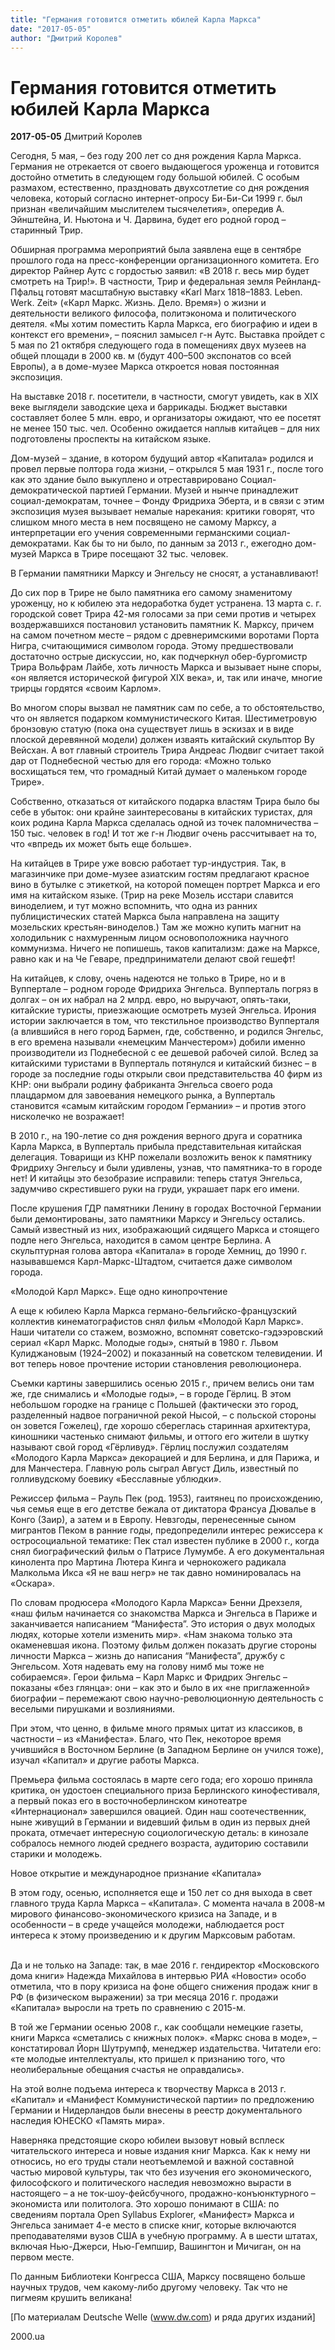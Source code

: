 ```yaml
---
title: "Германия готовится отметить юбилей Карла Маркса"
date: "2017-05-05"
author: "Дмитрий Королев"
---
```


# Германия готовится отметить юбилей Карла Маркса

**2017-05-05** Дмитрий Королев

Сегодня, 5 мая, – без году 200 лет со дня  рождения Карла Маркса. Германия не отрекается от своего выдающегося  уроженца и готовится достойно отметить в следующем году большой юбилей. С  особым размахом, естественно, праздновать двухсотлетие со дня рождения  человека, который согласно интернет-опросу Би-Би-Си 1999 г. был признан  «величайшим мыслителем тысячелетия», опередив А. Эйнштейна, И. Ньютона и  Ч. Дарвина, будет его родной город – старинный Трир.

Обширная программа мероприятий была заявлена еще в сентябре прошлого  года на пресс-конференции организационного комитета. Его директор Райнер  Аутс с гордостью заявил: «В 2018 г. весь мир будет смотреть на Трир!». В  частности, Трир и федеральная земля Рейнланд-Пфальц готовят масштабную  выставку «Karl Marx 1818–1883. Leben. Werk. Zeit» («Карл Маркс. Жизнь.  Дело. Время») о жизни и деятельности великого философа, политэконома и  политического деятеля. «Мы хотим поместить Карла Маркса, его биографию и  идеи в контекст его времени», – пояснил замысел г-н Аутс. Выставка  пройдет с 5 мая по 21 октября следующего года в помещениях двух музеев  на общей площади в 2000 кв. м (будут 400–500 экспонатов со всей Европы),  а в доме-музее Маркса откроется новая постоянная экспозиция.

На выставке 2018 г. посетители, в частности, смогут увидеть, как в  XIX веке выглядели заводские цеха и баррикады. Бюджет выставки  составляет более 5 млн. евро, и организаторы ожидают, что ее посетят не  менее 150 тыс. чел. Особенно ожидается наплыв китайцев – для них  подготовлены проспекты на китайском языке.



Дом-музей – здание, в котором будущий автор «Капитала» родился и  провел первые полтора года жизни, – открылся 5 мая 1931 г., после того  как это здание было выкуплено и отреставрировано Социал-демократической  партией Германии. Музей и нынче принадлежит социал-демократам, точнее –  Фонду Фридриха Эберта, и в связи с этим экспозиция музея вызывает  немалые нарекания: критики говорят, что слишком много места в нем  посвящено не самому Марксу, а интерпретации его учения современными  германскими социал-демократами. Как бы то ни было, по данным за 2013 г.,  ежегодно дом-музей Маркса в Трире посещают 32 тыс. человек.

В Германии памятники Марксу и Энгельсу не сносят, а устанавливают!

До сих пор в Трире не было памятника его самому знаменитому уроженцу,  но к юбилею эта недоработка будет устранена. 13 марта с. г. городской  совет Трира 42-мя голосами за при семи против и четырех воздержавшихся  постановил установить памятник К. Марксу, причем на самом почетном месте  – рядом с древнеримскими воротами Порта Нигра, считающимися символом  города. Этому предшествовали достаточно острые дискуссии, но, как  подчеркнул обер-бургомистр Трира Вольфрам Лайбе, хоть личность Маркса и  вызывает ныне споры, «он является исторической фигурой XIX века», и, так  или иначе, многие трирцы гордятся «своим Карлом».

Во многом споры вызвал не памятник сам по себе, а то обстоятельство,  что он является подарком коммунистического Китая. Шестиметровую  бронзовую статую (пока она существует лишь в эскизах и в виде плоской  деревянной модели) должен изваять китайский скульптор Ву Вейсхан. А вот  главный строитель Трира Андреас Людвиг считает такой дар от Поднебесной  честью для его города: «Можно только восхищаться тем, что громадный  Китай думает о маленьком городе Трире».

Собственно, отказаться от китайского подарка властям Трира  было бы себе в убыток: они крайне заинтересованы в китайских туристах,  для коих родина Карла Маркса сделалась одной из точек паломничества –  150 тыс. человек в год! И тот же г-н Людвиг очень рассчитывает на то, что «впредь их может быть еще больше».

На китайцев в Трире уже вовсю работает тур-индустрия. Так, в  магазинчике при доме-музее азиатским гостям предлагают красное вино в  бутылке с этикеткой, на которой помещен портрет Маркса и его имя на  китайском языке. (Трир на реке Мозель исстари славится виноделием, и тут  можно вспомнить, что одна из ранних публицистических статей Маркса была  направлена на защиту мозельских крестьян-виноделов.) Там же можно  купить магнит на холодильник с нахмуренным лицом основоположника  научного коммунизма. Ничего не попишешь, таков капитализм: даже на  Марксе, равно как и на Че Геваре, предприниматели делают свой гешефт!



На китайцев, к слову, очень надеются не только в Трире, но и в  Вуппертале – родном городе Фридриха Энгельса. Вупперталь погряз в долгах  – он их набрал на 2 млрд. евро, но выручают, опять-таки, китайские  туристы, приезжающие осмотреть музей Энгельса. Ирония истории  заключается в том, что текстильное производство Вупперталя (а влившийся в  него город Бармен, где, собственно, и родился Энгельс, в его времена  называли «немецким Манчестером») добили именно производители из  Поднебесной с ее дешевой рабочей силой. Вслед за китайскими туристами в  Вупперталь потянулся и китайский бизнес – в городе за последние годы  открыли свои представительства 40 фирм из КНР: они выбрали родину  фабриканта Энгельса своего рода плацдармом для завоевания немецкого  рынка, а Вупперталь становится «самым китайским городом Германии» – и  против этого нисколечко не возражает!

В 2010 г., на 190-летие со дня рождения верного друга и соратника  Карла Маркса, в Вупперталь прибыла представительная китайская делегация.  Товарищи из КНР пожелали возложить венок к памятнику Фридриху Энгельсу и  были удивлены, узнав, что памятника-то в городе нет! И китайцы это  безобразие исправили: теперь статуя Энгельса, задумчиво скрестившего  руки на груди, украшает парк его имени.

После крушения ГДР памятники Ленину в городах Восточной Германии были  демонтированы, зато памятники Марксу и Энгельсу остались. Самый  известный из них, изображающий сидящего Маркса и стоящего подле него  Энгельса, находится в самом центре Берлина. А скульптурная голова автора  «Капитала» в городе Хемниц, до 1990 г. называвшемся Карл-Маркс-Штадтом,  считается даже символом города.

«Молодой Карл Маркс». Еще одно кинопрочтение

А еще к юбилею Карла Маркса германо-бельгийско-французский коллектив  кинематографистов снял фильм «Молодой Карл Маркс». Наши читатели со  стажем, возможно, вспомнят советско-гэдээровский сериал «Карл Маркс.  Молодые годы», снятый в 1980 г. Львом Кулиджановым (1924–2002) и  показанный на советском телевидении. И вот теперь новое прочтение  истории становления революционера.

Съемки картины завершились осенью 2015 г., причем велись они там же,  где снимались и «Молодые годы», – в городе Гёрлиц. В этом небольшом  городке на границе с Польшей (фактически это город, разделенный надвое  пограничной рекой Нысой, – с польской стороны он зовется Гожелец), где  хорошо сбереглась старинная архитектура, киношники частенько снимают  фильмы, и оттого его жители в шутку называют свой город «Гёрливуд».  Гёрлиц послужил создателям «Молодого Карла Маркса» декорацией и для  Берлина, и для Парижа, и для Манчестера. Главную роль сыграл Август  Диль, известный по голливудскому боевику «Бесславные ублюдки».

Режиссер фильма – Рауль Пек (род. 1953), гаитянец по происхождению,  чья семья еще в его детстве бежала от диктатора Франсуа Дювалье в Конго  (Заир), а затем и в Европу. Невзгоды, перенесенные сыном мигрантов Пеком  в ранние годы, предопределили интерес режиссера к остросоциальной  тематике: Пек стал известен публике в 2000 г., когда снял биографический  фильм о Патрисе Лумумбе. А его документальная кинолента про Мартина  Лютера Кинга и чернокожего радикала Малкольма Икса «Я не ваш негр» не  так давно номинировалась на «Оскара».

По словам продюсера «Молодого Карла Маркса» Бенни Дрехзеля, «наш  фильм начинается со знакомства Маркса и Энгельса в Париже и  заканчивается написанием “Манифеста”. Это история о двух молодых людях,  которые хотели изменить мир». «Нам знакома только эта окаменевшая икона.  Поэтому фильм должен показать другие стороны личности Маркса – жизнь до  написания “Манифеста”, дружбу с Энгельсом. Хотя надевать ему на голову  нимб мы тоже не собираемся». Герои фильма – Карл Маркс и Фридрих Энгельс  – показаны «без глянца»: они – как это и было в их «не приглаженной»  биографии – перемежают свою научно-революционную деятельность с веселыми  пирушками и возлияниями.

При этом, что ценно, в фильме много прямых цитат из классиков, в  частности – из «Манифеста». Благо, что Пек, некоторое время учившийся в  Восточном Берлине (в Западном Берлине он учился тоже), изучал «Капитал» и  другие работы Маркса.

Премьера фильма состоялась в марте сего года; его хорошо приняла  критика, он удостоен специального приза Берлинского кинофестиваля, а  первый показ его в восточноберлинском кинотеатре «Интернационал»  завершился овацией. Один наш соотечественник, ныне живущий в Германии и  видевший фильм в один из первых дней проката, отмечает интересную  социологическую деталь: в кинозале собралось немного людей среднего  возраста, аудиторию составили старики и молодежь.

Новое открытие и международное признание «Капитала»

В этом году, осенью, исполняется еще и 150 лет со дня выхода в свет  главного труда Карла Маркса – «Капитала». С момента начала в 2008-м  мирового финансово-экономического кризиса на Западе, и в особенности – в  среде учащейся молодежи, наблюдается рост интереса к этому произведению  и к другим Марксовым работам.                      

Да и не только на Западе: так, в мае 2016 г. гендиректор «Московского  дома книги» Надежда Михайлова в интервью РИА «Новости» особо отметила,  что в пору кризиса на фоне общего снижения продаж книг в РФ (в  физическом выражении) за три месяца 2016 г. продажи «Капитала» выросли  на треть по сравнению с 2015-м.



В той же Германии осенью 2008 г., как сообщали немецкие газеты, книги  Маркса «сметались с книжных полок». «Маркс снова в моде», –  констатировал Йорн Шутрумпф, менеджер издательства. Читатели его: «те  молодые интеллектуалы, кто пришел к признанию того, что неолиберальные  обещания счастья не оправдались».

На этой волне подъема интереса к творчеству Маркса в 2013 г.  «Капитал» и «Манифест Коммунистической партии» по предложению Германии и  Нидерландов были внесены в реестр документального наследия ЮНЕСКО  «Память мира».

Наверняка предстоящие скоро юбилеи вызовут новый всплеск  читательского интереса и новые издания книг Маркса. Как к нему ни  относись, но его труды стали неотъемлемой и важной составной частью  мировой культуры, так что без изучения его экономического, философского и  политического наследия невозможно вырасти в настоящего – а не  ток-шоу-фейсбучного, продажно-конъюнктурного – экономиста или  политолога. Это хорошо понимают в США: по сведениям портала Open  Syllabus Explorer, «Манифест» Маркса и Энгельса занимает 4-е место в  списке книг, которые включаются преподавателями вузов США в учебную  программу. А в шести штатах, включая Нью-Джерси, Нью-Гемпшир, Вашингтон и  Мичиган, он на первом месте.

По данным Библиотеки Конгресса США, Марксу посвящено больше научных  трудов, чем какому-либо другому человеку. Так что не пигмеям крушить  великана!

[По материалам Deutsche Welle (www.dw.com) и ряда других изданий]

2000.ua
